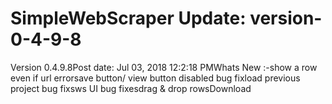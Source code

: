 # SimpleWebScraper Update: version-0-4-9-8

Version 0.4.9.8Post date: Jul 03, 2018 12:2:18 PMWhats New :-show a row even if url errorsave button/ view button disabled bug fixload previous project bug fixsws UI bug fixesdrag & drop rowsDownload
